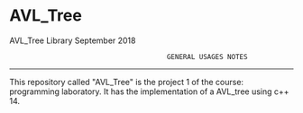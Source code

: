 # AVL_Tree

AVL_Tree Library			                                                                September 2018

		                                   GENERAL USAGES NOTES
----------------------------------------------------------------------------------------------------------------------------------

This repository called "AVL_Tree" is the project 1 of the course: programming laboratory. It has the implementation of a AVL_tree using c++ 14.
